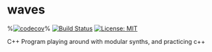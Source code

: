 # waves

%[![codecov](https://codecov.io/gh/lefticus/cpp_starter_project/branch/master/graph/badge.svg)](https://codecov.io/gh/lefticus/cpp_starter_project)%
[![Build Status](https://travis-ci.org/jonnerloller/waves.svg?branch=master)](https://travis-ci.org/jonnerloller/waves.svg)
[![License: MIT](https://img.shields.io/badge/License-MIT-green.svg)](https://opensource.org/licenses/MIT)

C++ Program playing around with modular synths, and practicing c++
